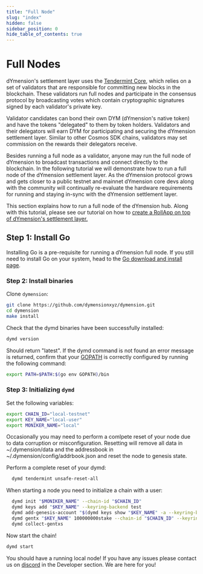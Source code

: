 ```yaml
---
title: "Full Node"
slug: "index"
hidden: false
sidebar_position: 0
hide_table_of_contents: true
---
```


# Full Nodes

dYmension's settlement layer uses the [Tendermint Core](https://github.com/tendermint/tendermint/blob/master/docs/introduction/what-is-tendermint.md), which relies on a set of validators that are responsible for committing new blocks in the blockchain. These validators run full nodes and participate in the consensus protocol by broadcasting votes which contain cryptographic signatures signed by each validator's private key.

Validator candidates can bond their own DYM (dYmension's native token) and have the tokens "delegated" to them by token holders. Validators and their delegators will earn DYM for participating and securing the dYmension settlement layer. Similar to other Cosmos SDK chains, validators may set commission on the rewards their delegators receive.

Besides running a full node as a validator, anyone may run the full node of dYmension to broadcast transactions and connect directly to the blockchain. In the following tutorial we will demonstrate how to run a full node of the dYmension settlement layer. As the dYmension protocol grows and gets closer to a public testnet and mainnet dYmension core devs along with the community will continually re-evaluate the hardware requirements for running and staying in-sync with the dYmension settlement layer.

This section explains how to run a full node of the dYmension hub. Along with this tutorial, please see our tutorial on how to [create a RollApp on top of dYmension's settlement layer.](/docs/tutorials/rollapp/index.md)

## Step 1: Install Go

Installing Go is a pre-requisite for running a dYmension full node. If you still need to install Go on your system, head to the [Go download and install page](https://go.dev/doc/install).

### Step 2: Install binaries

Clone `dymension`:

```sh
git clone https://github.com/dymensionxyz/dymension.git
cd dymension
make install
```

Check that the dymd binaries have been successfully installed:

```sh
dymd version
```

Should return "latest". If the dymd command is not found an error message is returned, confirm that your [GOPATH](https://go.dev/doc/gopath_code#GOPATH) is correctly configured by running the following command:

```sh
export PATH=$PATH:$(go env GOPATH)/bin
```

### Step 3: Initializing `dymd`

Set the following variables:

```sh
export CHAIN_ID="local-testnet"
export KEY_NAME="local-user"
export MONIKER_NAME="local"
```

Occasionally you may need to perform a comlpete reset of your node due to data corruption or misconfiguration. Resetting will remove all data in ~/.dymension/data and the addressbook in ~/.dymension/config/addrbook.json and reset the node to genesis state.

Perform a complete reset of your dymd:

```sh
  dymd tendermint unsafe-reset-all
```

When starting a node you need to initialize a chain with a user:

```sh
  dymd init "$MONIKER_NAME" --chain-id "$CHAIN_ID"
  dymd keys add "$KEY_NAME" --keyring-backend test
  dymd add-genesis-account "$(dymd keys show "$KEY_NAME" -a --keyring-backend test)" 100000000000stake
  dymd gentx "$KEY_NAME" 100000000stake --chain-id "$CHAIN_ID" --keyring-backend test
  dymd collect-gentxs
```

Now start the chain!

```sh
dymd start
```

You should have a running local node! If you have any issues please contact us on [discord](http://discord.gg/dymension) in the Developer section. We are here for you!
